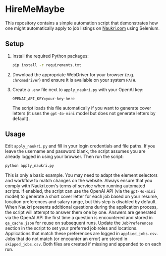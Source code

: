 # HireMeMaybe

This repository contains a simple automation script that demonstrates how one
might automatically apply to job listings on [Naukri.com](https://www.naukri.com)
using Selenium.

## Setup

1. Install the required Python packages:
   ```bash
   pip install -r requirements.txt
   ```
2. Download the appropriate WebDriver for your browser (e.g. `chromedriver`)
   and ensure it is available on your system `PATH`.
3. Create a `.env` file next to `apply_naukri.py` with your OpenAI key:

   ```
   OPENAI_API_KEY=your-key-here
   ```
   The script loads this file automatically if you want to generate cover
   letters (it uses the `gpt-4o-mini` model but does not generate letters by
   default).

## Usage

Edit `apply_naukri.py` and fill in your login credentials and file paths.
If you leave the username and password blank, the script assumes you are already
logged in using your browser. Then run the script:

```bash
python apply_naukri.py
```

This is only a basic example. You may need to adapt the element selectors and
workflow to match changes on the website. Always ensure that you comply with
Naukri.com's terms of service when running automated scripts.
If enabled, the script can use the OpenAI API (via the `gpt-4o-mini` model) to
generate a short cover letter for each job based on your resume, location
preferences and salary range, but this step is disabled by default.
When Naukri presents additional questions during the application process,
the script will attempt to answer them one by one. Answers are generated via
the OpenAI API the first time a question is encountered and stored in
`qa_cache.json` for reuse on subsequent runs.
Update the `JobPreferences` section in the script to set your preferred job
roles and locations. Applications that match these preferences are logged in
`applied_jobs.csv`. Jobs that do not match (or encounter an error) are stored in
`skipped_jobs.csv`. Both files are created if missing and appended to on each
run.
